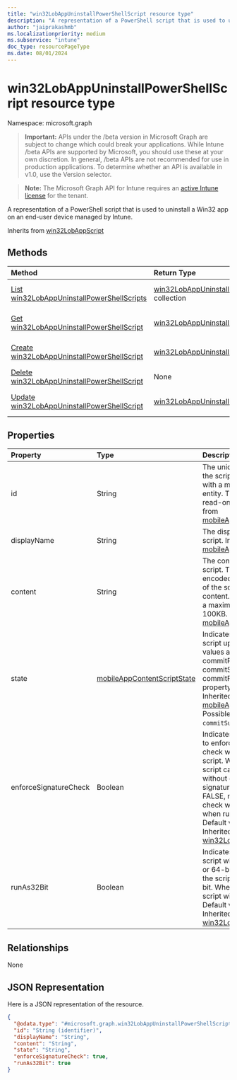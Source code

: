 ```yaml
---
title: "win32LobAppUninstallPowerShellScript resource type"
description: "A representation of a PowerShell script that is used to uninstall a Win32 app on an end-user device managed by Intune."
author: "jaiprakashmb"
ms.localizationpriority: medium
ms.subservice: "intune"
doc_type: resourcePageType
ms.date: 08/01/2024
---
```


# win32LobAppUninstallPowerShellScript resource type

Namespace: microsoft.graph

> **Important:** APIs under the /beta version in Microsoft Graph are subject to change which could break your applications. While Intune /beta APIs are supported by Microsoft, you should use these at your own discretion. In general, /beta APIs are not recommended for use in production applications. To determine whether an API is available in v1.0, use the Version selector.

> **Note:** The Microsoft Graph API for Intune requires an [active Intune license](https://go.microsoft.com/fwlink/?linkid=839381) for the tenant.

A representation of a PowerShell script that is used to uninstall a Win32 app on an end-user device managed by Intune.


Inherits from [win32LobAppScript](../resources/intune-apps-win32lobappscript.md)

## Methods
|Method|Return Type|Description|
|:---|:---|:---|
|[List win32LobAppUninstallPowerShellScripts](../api/intune-apps-win32lobappuninstallpowershellscript-list.md)|[win32LobAppUninstallPowerShellScript](../resources/intune-apps-win32lobappuninstallpowershellscript.md) collection|List properties and relationships of the [win32LobAppUninstallPowerShellScript](../resources/intune-apps-win32lobappuninstallpowershellscript.md) objects.|
|[Get win32LobAppUninstallPowerShellScript](../api/intune-apps-win32lobappuninstallpowershellscript-get.md)|[win32LobAppUninstallPowerShellScript](../resources/intune-apps-win32lobappuninstallpowershellscript.md)|Read properties and relationships of the [win32LobAppUninstallPowerShellScript](../resources/intune-apps-win32lobappuninstallpowershellscript.md) object.|
|[Create win32LobAppUninstallPowerShellScript](../api/intune-apps-win32lobappuninstallpowershellscript-create.md)|[win32LobAppUninstallPowerShellScript](../resources/intune-apps-win32lobappuninstallpowershellscript.md)|Create a new [win32LobAppUninstallPowerShellScript](../resources/intune-apps-win32lobappuninstallpowershellscript.md) object.|
|[Delete win32LobAppUninstallPowerShellScript](../api/intune-apps-win32lobappuninstallpowershellscript-delete.md)|None|Deletes a [win32LobAppUninstallPowerShellScript](../resources/intune-apps-win32lobappuninstallpowershellscript.md).|
|[Update win32LobAppUninstallPowerShellScript](../api/intune-apps-win32lobappuninstallpowershellscript-update.md)|[win32LobAppUninstallPowerShellScript](../resources/intune-apps-win32lobappuninstallpowershellscript.md)|Update the properties of a [win32LobAppUninstallPowerShellScript](../resources/intune-apps-win32lobappuninstallpowershellscript.md) object.|

## Properties
|Property|Type|Description|
|:---|:---|:---|
|id|String|The unique identifier of the script associated with a mobileLobApp entity. This property is read-only. Inherited from [mobileAppContentScript](../resources/intune-apps-mobileappcontentscript.md)|
|displayName|String|The display name for the script. Inherited from [mobileAppContentScript](../resources/intune-apps-mobileappcontentscript.md)|
|content|String|The content of the script. This is a Base64-encoded representation of the script's original content. The content has a maximum size limit of 100KB. Inherited from [mobileAppContentScript](../resources/intune-apps-mobileappcontentscript.md)|
|state|[mobileAppContentScriptState](../resources/intune-apps-mobileappcontentscriptstate.md)|Indicates the state of the script upload. Possible values are commitPending, commitSuccess, and commitFailed. This property is read-only. Inherited from [mobileAppContentScript](../resources/intune-apps-mobileappcontentscript.md). Possible values are: `commitSuccess`.|
|enforceSignatureCheck|Boolean|Indicates whether or not to enforce a signature check when running the script. When TRUE, the script cannot be run without enforcing a signature check. When FALSE, no signature check will be enforced when running the script. Default value is FALSE. Inherited from [win32LobAppScript](../resources/intune-apps-win32lobappscript.md)|
|runAs32Bit|Boolean|Indicates whether the script will run as 32-bit or 64-bit. When TRUE, the script will run as 32-bit. When FALSE, the script will run as 64-bit. Default value is FALSE. Inherited from [win32LobAppScript](../resources/intune-apps-win32lobappscript.md)|

## Relationships
None

## JSON Representation
Here is a JSON representation of the resource.
<!-- {
  "blockType": "resource",
  "keyProperty": "id",
  "@odata.type": "microsoft.graph.win32LobAppUninstallPowerShellScript"
}
-->
``` json
{
  "@odata.type": "#microsoft.graph.win32LobAppUninstallPowerShellScript",
  "id": "String (identifier)",
  "displayName": "String",
  "content": "String",
  "state": "String",
  "enforceSignatureCheck": true,
  "runAs32Bit": true
}
```